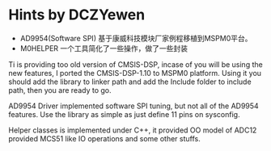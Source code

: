 # Hints by DCZYewen

- AD9954(Software SPI) 基于康威科技模块厂家例程移植到MSPM0平台。
- M0HELPER 一个工具简化了一些操作，做了一些封装

Ti is providing too old version of CMSIS-DSP, incase of you will be using the new features, I ported the CMSIS-DSP-1.10 to MSPM0 platform.
Using it you should add the library to linker path and add the Include folder to include path, then you are ready to go.

AD9954 Driver implemented software SPI tuning, but not all of the AD9954 features. Use the library as simple as just define 11 pins on sysconfig.

Helper classes is implemented under C++, it provided OO model of ADC12 provided MCS51 like IO operations and some other stuffs.

